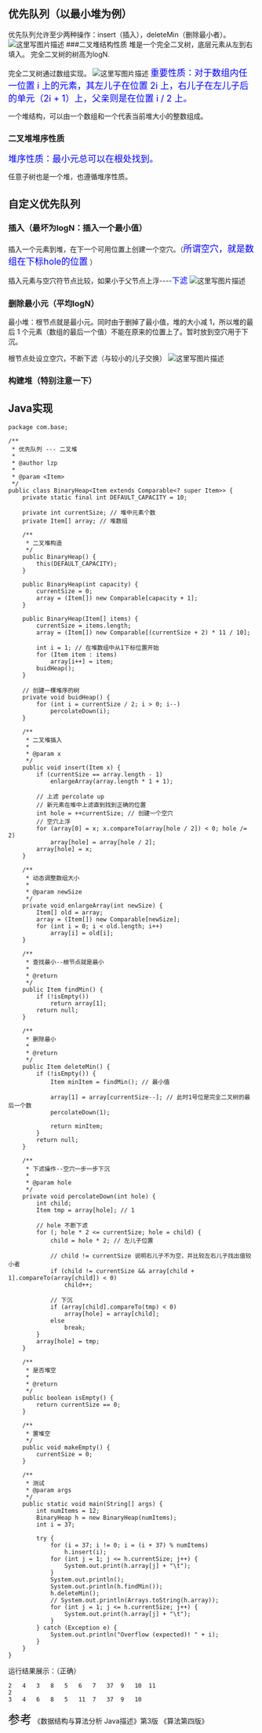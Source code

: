 ## 优先队列（以最小堆为例）
优先队列允许至少两种操作：insert（插入），deleteMin（删除最小者）。
![这里写图片描述](http://img.blog.csdn.net/20170402153847474?watermark/2/text/aHR0cDovL2Jsb2cuY3Nkbi5uZXQvTElaSE9OR1BJTkcwMA==/font/5a6L5L2T/fontsize/400/fill/I0JBQkFCMA==/dissolve/70/gravity/SouthEast)
###二叉堆结构性质
堆是一个完全二叉树，底层元素从左到右填入。
完全二叉树的树高为logN.

完全二叉树通过数组实现。
![这里写图片描述](http://img.blog.csdn.net/20170402153922194?watermark/2/text/aHR0cDovL2Jsb2cuY3Nkbi5uZXQvTElaSE9OR1BJTkcwMA==/font/5a6L5L2T/fontsize/400/fill/I0JBQkFCMA==/dissolve/70/gravity/SouthEast)
<font color=#0000ff size = 4>重要性质：对于数组内任一位置 i 上的元素，其左儿子在位置 2i 上，右儿子在左儿子后的单元（2i + 1）上，父亲则是在位置 i / 2 上。</font>

一个堆结构，可以由一个数组和一个代表当前堆大小的整数组成。
### 二叉堆堆序性质
<font color=#0000ff size = 4>堆序性质：最小元总可以在根处找到。</font>

任意子树也是一个堆，也遵循堆序性质。
## 自定义优先队列
### 插入（最坏为logN：插入一个最小值）
插入一个元素到堆，在下一个可用位置上创建一个空穴。（<font color=#0000ff size = 4>所谓空穴，就是数组在下标hole的位置</font> ）

插入元素与空穴符节点比较，如果小于父节点上浮----<font color=#0000ff size = 3>下滤</font>
![这里写图片描述](http://img.blog.csdn.net/20170402155110355?watermark/2/text/aHR0cDovL2Jsb2cuY3Nkbi5uZXQvTElaSE9OR1BJTkcwMA==/font/5a6L5L2T/fontsize/400/fill/I0JBQkFCMA==/dissolve/70/gravity/SouthEast)
### 删除最小元（平均logN）
最小堆：根节点就是最小元。同时由于删掉了最小值，堆的大小减 1，所以堆的最后 1 个元素（数组的最后一个值）不能在原来的位置上了。暂时放到空穴用于下沉。

根节点处设立空穴，不断下滤（与较小的儿子交换）
![这里写图片描述](http://img.blog.csdn.net/20170402160102068?watermark/2/text/aHR0cDovL2Jsb2cuY3Nkbi5uZXQvTElaSE9OR1BJTkcwMA==/font/5a6L5L2T/fontsize/400/fill/I0JBQkFCMA==/dissolve/70/gravity/SouthEast)
### 构建堆（特别注意一下）
## Java实现
```
package com.base;

/**
 * 优先队列 --- 二叉堆
 * 
 * @author lzp
 *
 * @param <Item>
 */
public class BinaryHeap<Item extends Comparable<? super Item>> {
	private static final int DEFAULT_CAPACITY = 10;

	private int currentSize; // 堆中元素个数
	private Item[] array; // 堆数组

	/**
	 * 二叉堆构造
	 */
	public BinaryHeap() {
		this(DEFAULT_CAPACITY);
	}

	public BinaryHeap(int capacity) {
		currentSize = 0;
		array = (Item[]) new Comparable[capacity + 1];
	}

	public BinaryHeap(Item[] items) {
		currentSize = items.length;
		array = (Item[]) new Comparable[(currentSize + 2) * 11 / 10];

		int i = 1; // 在堆数组中从1下标位置开始
		for (Item item : items)
			array[i++] = item;
		buidHeap();
	}

	// 创建一棵堆序的树
	private void buidHeap() {
		for (int i = currentSize / 2; i > 0; i--)
			percolateDown(i);
	}

	/**
	 * 二叉堆插入
	 * 
	 * @param x
	 */
	public void insert(Item x) {
		if (currentSize == array.length - 1)
			enlargeArray(array.length * 1 + 1);

		// 上滤 percolate up
		// 新元素在堆中上滤直到找到正确的位置
		int hole = ++currentSize; // 创建一个空穴
		// 空穴上浮
		for (array[0] = x; x.compareTo(array[hole / 2]) < 0; hole /= 2)
			array[hole] = array[hole / 2];
		array[hole] = x;
	}

	/**
	 * 动态调整数组大小
	 * 
	 * @param newSize
	 */
	private void enlargeArray(int newSize) {
		Item[] old = array;
		array = (Item[]) new Comparable[newSize];
		for (int i = 0; i < old.length; i++)
			array[i] = old[i];
	}

	/**
	 * 查找最小--根节点就是最小
	 * 
	 * @return
	 */
	public Item findMin() {
		if (!isEmpty())
			return array[1];
		return null;
	}

	/**
	 * 删除最小
	 * 
	 * @return
	 */
	public Item deleteMin() {
		if (!isEmpty()) {
			Item minItem = findMin(); // 最小值

			array[1] = array[currentSize--]; // 此时1号位是完全二叉树的最后一个数
			percolateDown(1);

			return minItem;
		}
		return null;
	}

	/**
	 * 下滤操作--空穴一步一步下沉
	 * 
	 * @param hole
	 */
	private void percolateDown(int hole) {
		int child;
		Item tmp = array[hole]; // 1

		// hole 不断下滤
		for (; hole * 2 <= currentSize; hole = child) {
			child = hole * 2; // 左儿子位置

			// child != currentSize 说明右儿子不为空，并比较左右儿子找出值较小者
			if (child != currentSize && array[child + 1].compareTo(array[child]) < 0)
				child++;

			// 下沉
			if (array[child].compareTo(tmp) < 0)
				array[hole] = array[child];
			else
				break;
		}
		array[hole] = tmp;
	}

	/**
	 * 是否堆空
	 * 
	 * @return
	 */
	public boolean isEmpty() {
		return currentSize == 0;
	}

	/**
	 * 置堆空
	 */
	public void makeEmpty() {
		currentSize = 0;
	}

	/**
	 * 测试
	 * @param args
	 */
	public static void main(String[] args) {
		int numItems = 12;
		BinaryHeap h = new BinaryHeap(numItems);
		int i = 37;

		try {
			for (i = 37; i != 0; i = (i + 37) % numItems)
				h.insert(i);
			for (int j = 1; j <= h.currentSize; j++) {
				System.out.print(h.array[j] + "\t");
			}
			System.out.println();
			System.out.println(h.findMin());
			h.deleteMin();
			// System.out.println(Arrays.toString(h.array));
			for (int j = 1; j <= h.currentSize; j++) {
				System.out.print(h.array[j] + "\t");
			}
		} catch (Exception e) {
			System.out.println("Overflow (expected)! " + i);
		}
	}
}

```
运行结果展示：（正确）

```
2	4	3	8	5	6	7	37	9	10	11	
2
3	4	6	8	5	11	7	37	9	10
```



<font color=#000000 size = 5>参考</font> 
《数据结构与算法分析 Java描述》第3版
《算法第四版》